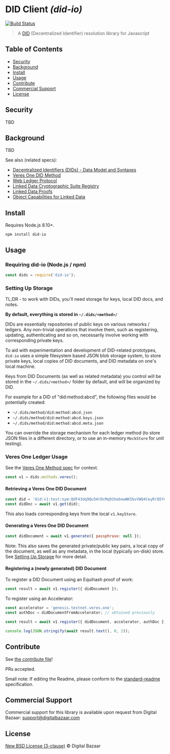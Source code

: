 # DID Client _(did-io)_

[![Build Status](https://travis-ci.org/digitalbazaar/did-io.png?branch=master)](https://travis-ci.org/digitalbazaar/did-io)

> A [DID](https://w3c-ccg.github.io/did-spec/) (Decentralized Identifier) resolution library for Javascript

## Table of Contents

- [Security](#security)
- [Background](#background)
- [Install](#install)
- [Usage](#usage)
- [Contribute](#contribute)
- [Commercial Support](#commercial-support)
- [License](#license)

## Security

TBD

## Background

TBD

See also (related specs):

* [Decentralized Identifiers (DIDs) - Data Model and Syntaxes](https://w3c-ccg.github.io/did-spec/)
* [Veres One DID Method](https://w3c-ccg.github.io/didm-veres-one/)
* [Web Ledger Protocol](https://w3c.github.io/web-ledger/)
* [Linked Data Cryptographic Suite Registry](https://w3c-ccg.github.io/ld-cryptosuite-registry/)
* [Linked Data Proofs](https://w3c-dvcg.github.io/ld-proofs/)
* [Object Capabilities for Linked Data](https://w3c-ccg.github.io/ocap-ld/)

## Install

Requires Node.js 8.10+.

```
npm install did-io
```

## Usage

### Requiring did-io (Node.js / npm)

```js
const dids = require('did-io');
```

### Setting Up Storage

TL;DR - to work with DIDs, you'll need storage for keys, local DID docs, and
notes.

**By default, everything is stored in `~/.dids/<method>/`**

DIDs are essentially repositories of public keys on various networks / ledgers.
Any non-trivial operations that involve them, such as registering, updating,
authenticating and so on, necessarily involve working with corresponding private
keys.

To aid with experimentation and development of DID-related prototypes, `did-io`
uses a simple filesystem based JSON blob storage system, to store private keys,
local copies of DID documents, and DID metadata on one's local machine.

Keys from DID Documents (as well as related metadata) you control will be stored
in the `~/.dids/<method>/` folder by default, and will be organized by DID.

For example for a DID of "did:method:abcd", the following files would be
potentially created:

- `~/.dids/method/did:method:abcd.json`
- `~/.dids/method/did:method:abcd.keys.json`
- `~/.dids/method/did:method:abcd.meta.json`

You can override the storage mechanism for each ledger method (to store JSON
files in a different directory, or to use an in-memory `MockStore` for unit
testing).

### Veres One Ledger Usage

See the [Veres One Method spec](https://w3c-ccg.github.io/didm-veres-one/) for
context.

```js
const v1 = dids.methods.veres();
```

#### Retrieving a Veres One DID Document

```js
const did = 'did:v1:test:nym:QdF43dq9Qu5HrDcMq91hebewWK5bvVWQ4CeyRrQ5Ydq';
const didDoc = await v1.get(did);
```

This also loads corresponding keys from the local `v1.keyStore`.

#### Generating a Veres One DID Document

```js
const didDocument = await v1.generate({ passphrase: null });
```

Note: This also saves the generated private/public key pairs, a local copy of
the document, as well as any metadata, in the local (typically on-disk) store.
See [Setting Up Storage](#setting-up-storage) for more detail.


#### Registering a (newly generated) DID Document

To register a DID Document using an Equihash proof of work:

```js
const result = await v1.register({ didDocument });
```

To register using an Accelerator:

```js
const accelerator = 'genesis.testnet.veres.one';
const authDoc = didDocumentFromAccelerator; // obtained previously

const result = await v1.register({ didDocument, accelerator, authDoc });

console.log(JSON.stringify(await result.text(), 0, 2));
```

## Contribute

See [the contribute file](https://github.com/digitalbazaar/bedrock/blob/master/CONTRIBUTING.md)!

PRs accepted.

Small note: If editing the Readme, please conform to the
[standard-readme](https://github.com/RichardLitt/standard-readme) specification.

## Commercial Support

Commercial support for this library is available upon request from
Digital Bazaar: support@digitalbazaar.com

## License

[New BSD License (3-clause)](LICENSE) © Digital Bazaar
